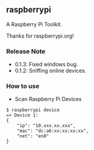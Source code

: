 ## raspberrypi

A Raspberry Pi Toolkit.

Thanks for raspberrypi.org!


### Release Note
* 0.1.3: Fixed windows bug.
* 0.1.2: Sniffing online devices.


### How to use
* Scan Raspberry Pi Devices
```shell
$ raspberrypi device
=> Device 1:
{
    "ip": "10.xxx.xx.xxx",
    "mac": "dc:a6:xx:xx:xx:xx",
    "net": "en0"
}
```